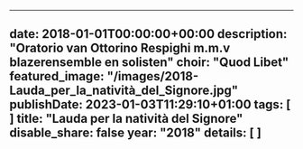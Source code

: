 
---
date: 2018-01-01T00:00:00+00:00
description: "Oratorio van Ottorino Respighi m.m.v blazerensemble en solisten"
choir: "Quod Libet"
featured_image: "/images/2018-Lauda_per_la_natività_del_Signore.jpg"
publishDate: 2023-01-03T11:29:10+01:00
tags: [
]
title: "Lauda per la natività del Signore"
disable_share: false
year: "2018"
details: [
]
---

